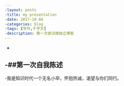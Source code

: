 ```yaml
---
-layout: posts
-title: my presentation
-date: 2017-10-04
-categories: blog
-tags: [写作,千字文]
-description: 第一次尝试做独立博客
---
```

-
-##第一次自我陈述
-
-我是知识时代一个无名小卒，怀抱热诚，渴望与你们同行。
